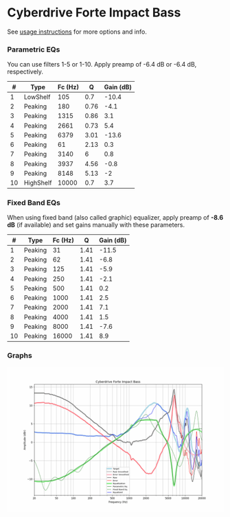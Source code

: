 # Cyberdrive Forte Impact Bass
See [usage instructions](https://github.com/jaakkopasanen/AutoEq#usage) for more options and info.

### Parametric EQs
You can use filters 1-5 or 1-10. Apply preamp of -6.4 dB or -6.4 dB, respectively.

|   # | Type      |   Fc (Hz) |    Q |   Gain (dB) |
|-----|-----------|-----------|------|-------------|
|   1 | LowShelf  |       105 | 0.7  |       -10.4 |
|   2 | Peaking   |       180 | 0.76 |        -4.1 |
|   3 | Peaking   |      1315 | 0.86 |         3.1 |
|   4 | Peaking   |      2661 | 0.73 |         5.4 |
|   5 | Peaking   |      6379 | 3.01 |       -13.6 |
|   6 | Peaking   |        61 | 2.13 |         0.3 |
|   7 | Peaking   |      3140 | 6    |         0.8 |
|   8 | Peaking   |      3937 | 4.56 |        -0.8 |
|   9 | Peaking   |      8148 | 5.13 |        -2   |
|  10 | HighShelf |     10000 | 0.7  |         3.7 |

### Fixed Band EQs
When using fixed band (also called graphic) equalizer, apply preamp of **-8.6 dB** (if available) and set gains manually with these parameters.

|   # | Type    |   Fc (Hz) |    Q |   Gain (dB) |
|-----|---------|-----------|------|-------------|
|   1 | Peaking |        31 | 1.41 |       -11.5 |
|   2 | Peaking |        62 | 1.41 |        -6.8 |
|   3 | Peaking |       125 | 1.41 |        -5.9 |
|   4 | Peaking |       250 | 1.41 |        -2.1 |
|   5 | Peaking |       500 | 1.41 |         0.2 |
|   6 | Peaking |      1000 | 1.41 |         2.5 |
|   7 | Peaking |      2000 | 1.41 |         7.1 |
|   8 | Peaking |      4000 | 1.41 |         1.5 |
|   9 | Peaking |      8000 | 1.41 |        -7.6 |
|  10 | Peaking |     16000 | 1.41 |         8.9 |

### Graphs
![](./Cyberdrive%20Forte%20Impact%20Bass.png)
